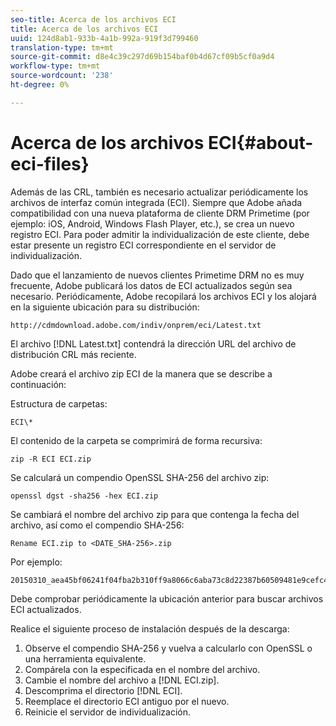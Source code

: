 ```yaml
---
seo-title: Acerca de los archivos ECI
title: Acerca de los archivos ECI
uuid: 124d8ab1-933b-4a1b-992a-919f3d799460
translation-type: tm+mt
source-git-commit: d8e4c39c297d69b154baf0b4d67cf09b5cf0a9d4
workflow-type: tm+mt
source-wordcount: '238'
ht-degree: 0%

---
```



# Acerca de los archivos ECI{#about-eci-files}

Además de las CRL, también es necesario actualizar periódicamente los archivos de interfaz común integrada (ECI). Siempre que Adobe añada compatibilidad con una nueva plataforma de cliente DRM Primetime (por ejemplo: iOS, Android, Windows Flash Player, etc.), se crea un nuevo registro ECI. Para poder admitir la individualización de este cliente, debe estar presente un registro ECI correspondiente en el servidor de individualización.

Dado que el lanzamiento de nuevos clientes Primetime DRM no es muy frecuente, Adobe publicará los datos de ECI actualizados según sea necesario. Periódicamente, Adobe recopilará los archivos ECI y los alojará en la siguiente ubicación para su distribución:

```
http://cdmdownload.adobe.com/indiv/onprem/eci/Latest.txt
```

El archivo [!DNL Latest.txt] contendrá la dirección URL del archivo de distribución CRL más reciente.

Adobe creará el archivo zip ECI de la manera que se describe a continuación:

Estructura de carpetas:

```
ECI\*
```

El contenido de la carpeta se comprimirá de forma recursiva:

```
zip -R ECI ECI.zip
```

Se calculará un compendio OpenSSL SHA-256 del archivo zip:

```
openssl dgst -sha256 -hex ECI.zip
```

Se cambiará el nombre del archivo zip para que contenga la fecha del archivo, así como el compendio SHA-256:

```
Rename ECI.zip to <DATE_SHA-256>.zip
```

Por ejemplo:

```
20150310_aea45bf06241f04fba2b310ff9a8066c6aba73c8d22387b60509481e9cefc43e.zip
```

Debe comprobar periódicamente la ubicación anterior para buscar archivos ECI actualizados.

Realice el siguiente proceso de instalación después de la descarga:

1. Observe el compendio SHA-256 y vuelva a calcularlo con OpenSSL o una herramienta equivalente.
1. Compárela con la especificada en el nombre del archivo.
1. Cambie el nombre del archivo a [!DNL ECI.zip].
1. Descomprima el directorio [!DNL ECI].
1. Reemplace el directorio ECI antiguo por el nuevo.
1. Reinicie el servidor de individualización.

